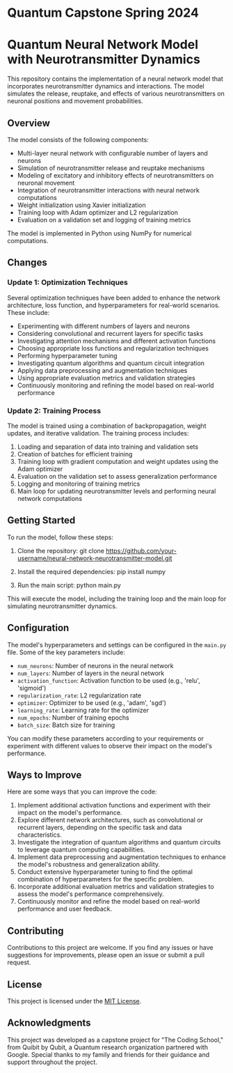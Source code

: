 # Quantum Capstone Spring 2024

# Quantum Neural Network Model with Neurotransmitter Dynamics

This repository contains the implementation of a neural network model that incorporates neurotransmitter dynamics and interactions. The model simulates the release, reuptake, and effects of various neurotransmitters on neuronal positions and movement probabilities.

## Overview

The model consists of the following components:

- Multi-layer neural network with configurable number of layers and neurons
- Simulation of neurotransmitter release and reuptake mechanisms
- Modeling of excitatory and inhibitory effects of neurotransmitters on neuronal movement
- Integration of neurotransmitter interactions with neural network computations
- Weight initialization using Xavier initialization
- Training loop with Adam optimizer and L2 regularization
- Evaluation on a validation set and logging of training metrics

The model is implemented in Python using NumPy for numerical computations.

## Changes

### Update 1: Optimization Techniques

Several optimization techniques have been added to enhance the network architecture, loss function, and hyperparameters for real-world scenarios. These include:

- Experimenting with different numbers of layers and neurons
- Considering convolutional and recurrent layers for specific tasks
- Investigating attention mechanisms and different activation functions
- Choosing appropriate loss functions and regularization techniques
- Performing hyperparameter tuning
- Investigating quantum algorithms and quantum circuit integration
- Applying data preprocessing and augmentation techniques
- Using appropriate evaluation metrics and validation strategies
- Continuously monitoring and refining the model based on real-world performance

### Update 2: Training Process

The model is trained using a combination of backpropagation, weight updates, and iterative validation. The training process includes:

1. Loading and separation of data into training and validation sets
2. Creation of batches for efficient training
3. Training loop with gradient computation and weight updates using the Adam optimizer
4. Evaluation on the validation set to assess generalization performance
5. Logging and monitoring of training metrics
6. Main loop for updating neurotransmitter levels and performing neural network computations

## Getting Started

To run the model, follow these steps:

1. Clone the repository:
git clone https://github.com/your-username/neural-network-neurotransmitter-model.git

2. Install the required dependencies:
pip install numpy

3. Run the main script:
python main.py

This will execute the model, including the training loop and the main loop for simulating neurotransmitter dynamics.

## Configuration

The model's hyperparameters and settings can be configured in the `main.py` file. Some of the key parameters include:

- `num_neurons`: Number of neurons in the neural network
- `num_layers`: Number of layers in the neural network
- `activation_function`: Activation function to be used (e.g., 'relu', 'sigmoid')
- `regularization_rate`: L2 regularization rate
- `optimizer`: Optimizer to be used (e.g., 'adam', 'sgd')
- `learning_rate`: Learning rate for the optimizer
- `num_epochs`: Number of training epochs
- `batch_size`: Batch size for training

You can modify these parameters according to your requirements or experiment with different values to observe their impact on the model's performance.

## Ways to Improve

Here are some ways that you can improve the code:

1. Implement additional activation functions and experiment with their impact on the model's performance.
2. Explore different network architectures, such as convolutional or recurrent layers, depending on the specific task and data characteristics.
3. Investigate the integration of quantum algorithms and quantum circuits to leverage quantum computing capabilities.
4. Implement data preprocessing and augmentation techniques to enhance the model's robustness and generalization ability.
5. Conduct extensive hyperparameter tuning to find the optimal combination of hyperparameters for the specific problem.
6. Incorporate additional evaluation metrics and validation strategies to assess the model's performance comprehensively.
7. Continuously monitor and refine the model based on real-world performance and user feedback.

## Contributing

Contributions to this project are welcome. If you find any issues or have suggestions for improvements, please open an issue or submit a pull request.

## License

This project is licensed under the [MIT License](LICENSE).

## Acknowledgments

This project was developed as a capstone project for "The Coding School," from Quibit by Qubit, a Quantum research organization partnered with Google. Special thanks to my family and friends for their guidance and support throughout the project.
